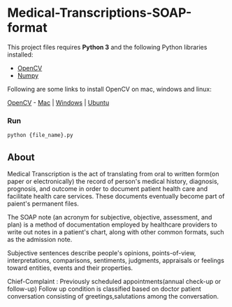 # Medical-Transcriptions-SOAP-format

This project files requires **Python 3** and the following Python libraries installed:

- [OpenCV](https://opencv.org/)
- [Numpy](http://numpy.org/)


Following are some links to install OpenCV on mac, windows and linux:

[OpenCV](https://github.com/opencv/opencv) - [Mac](https://www.learnopencv.com/install-opencv3-on-macos/) | [Windows](https://www.learnopencv.com/install-opencv3-on-windows/) | [Ubuntu](https://www.learnopencv.com/install-opencv3-on-ubuntu/)


### Run

```bash
python {file_name}.py
```  


## About

Medical Transcription is the act of translating from oral to written form(on paper or electronically) the record of person's medical history, diagnosis, prognosis, and outcome in order to document patient health care and facilitate health care services. These documents eventually become part of paient's permanent files.

The SOAP note (an acronym for subjective, objective, assessment, and plan) is a method of documentation employed by healthcare providers to write out notes in a patient's chart, along with other common formats, such as the admission note.

Subjective sentences describe people's opinions, points-of-view, interpretations, comparisons, sentiments, judgments, appraisals or feelings toward entities, events and their properties.

Chief-Complaint : Previously scheduled appointments(annual check-up or follow-up) 
Follow up condition is classified based on doctor patient conversation consisting of greetings,salutations among the conversation.
